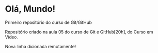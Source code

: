 # Olá, Mundo!
 Primeiro repositório do curso de Git/GitHub 

 Repositório criado na aula 05 do curso de Git e GitHub[20h], do Curso em Vídeo.
 
 Nova linha dicionada remotamente!
